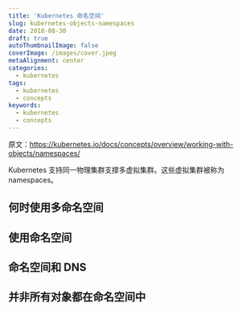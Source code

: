 ```yaml
---
title: 'Kubernetes 命名空间'
slug: kubernetes-objects-namespaces
date: 2018-08-30
draft: true
autoThumbnailImage: false
coverImage: /images/cover.jpeg
metaAlignment: center
categories:
  - kubernetes
tags:
  - kubernetes
  - concepts
keywords:
  - kubernetes
  - concepts
---
```


原文：https://kubernetes.io/docs/concepts/overview/working-with-objects/namespaces/

Kubernetes 支持同一物理集群支撑多虚拟集群。这些虚拟集群被称为 namespaces。

<!--more-->

## 何时使用多命名空间

## 使用命名空间

## 命名空间和 DNS

## 并非所有对象都在命名空间中
